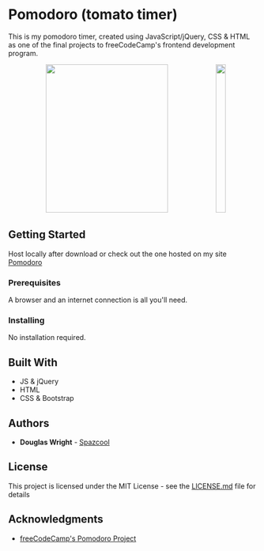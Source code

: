 # Pomodoro (tomato timer)

This is my pomodoro timer, created using JavaScript/jQuery, CSS & HTML as one of the final projects to freeCodeCamp's frontend development program.

<p align="center">
   <img width="70%" height="300vh" src="./images/desktop.gif">
   <img width="20%" height="300vh" src="./images/mobile.gif">
</p>

## Getting Started

Host locally after download or check out the one hosted on my site [Pomodoro](http://www.spazcool.com/pomodoro)

### Prerequisites

A browser and an internet connection is all you'll need.

### Installing

No installation required.

## Built With

* JS & jQuery
* HTML
* CSS & Bootstrap

## Authors

* **Douglas Wright** - [Spazcool](https://github.com/Spazcool)

## License

This project is licensed under the MIT License - see the [LICENSE.md](LICENSE.md) file for details

## Acknowledgments

* [freeCodeCamp's Pomodoro Project](https://www.freecodecamp.com/challenges/build-a-pomodoro-clock)
